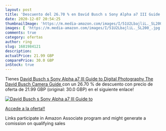 ```yaml
---
layout: post
title: 'Descuento del 26.70 % en David Busch s Sony Alpha a7 III Guide to'
date: 2020-12-07 20:54:25
thumbnailImage: 'https://m.media-amazon.com/images/I/51U2LbajliL._SL200_.jpg'
images: [ 'https://m.media-amazon.com/images/I/51U2LbajliL._SL200_.jpg' ]
comments: true
category: ofertas
author: ring
slug: 1681984121
description:
actualPrice: 21.99 GBP
comparePrice: 30.0 GBP
inStock: true
---
```


Tienes [David Busch s Sony Alpha a7 III Guide to Digital Photography  The David Busch Camera Guide ](https://www.amazon.co.uk/dp/1681984121/?tag=tolees0a-21) con un 26.70 % de descuento con precio de oferta de 21.99 GBP (original: 30.0 GBP) en el siguiente enlace!

[![David Busch s Sony Alpha a7 III Guide to](https://m.media-amazon.com/images/I/51U2LbajliL._SL200_.jpg)](https://www.amazon.co.uk/dp/1681984121/?tag=tolees0a-21)

[Accede a la oferta!!](https://www.amazon.co.uk/dp/1681984121/?tag=tolees0a-21)

Links participate in Amazon Associate program and might generate a comission on qualifying sales


